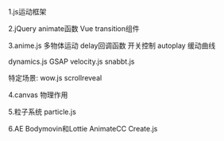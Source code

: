 1.js运动框架

2.jQuery animate函数
  Vue transition组件

3.anime.js
多物体运动 delay回调函数
开关控制 autoplay
缓动曲线

dynamics.js
GSAP
velocity.js
snabbt.js

特定场景:
wow.js
scrollreveal

4.canvas
物理作用

5.粒子系统
particle.js

6.AE Bodymovin和Lottie
  AnimateCC Create.js


